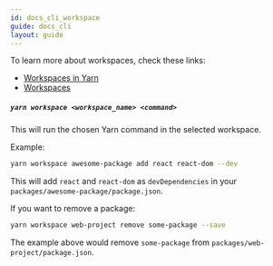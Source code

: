 ```yaml
---
id: docs_cli_workspace
guide: docs_cli
layout: guide
---
```


To learn more about workspaces, check these links:

- [Workspaces in Yarn](https://yarnpkg.com/blog/2017/08/02/introducing-workspaces)
- [Workspaces](https://yarnpkg.com/en/docs/workspaces)

##### `yarn workspace <workspace_name> <command>` <a class="toc" id="toc-yarn-workspace" href="#toc-yarn-workspace"></a>

This will run the chosen Yarn command in the selected workspace.

Example:

```sh
yarn workspace awesome-package add react react-dom --dev
```

This will add `react` and `react-dom` as `devDependencies` in your `packages/awesome-package/package.json`.

If you want to remove a package:

```sh
yarn workspace web-project remove some-package --save
```

The example above would remove `some-package` from `packages/web-project/package.json`.
